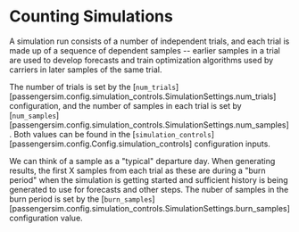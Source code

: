 # Counting Simulations

A simulation run consists of a number of independent trials, and each trial is 
made up of a sequence of dependent samples -- earlier samples in a trial are used
to develop forecasts and train optimization algorithms used by carriers in later
samples of the same trial.

The number of trials is set by the 
[`num_trials`][passengersim.config.simulation_controls.SimulationSettings.num_trials]
configuration, and the number of samples in each trial is set by
[`num_samples`][passengersim.config.simulation_controls.SimulationSettings.num_samples].
Both values can be found in the
[`simulation_controls`][passengersim.config.Config.simulation_controls]
configuration inputs.

We can think of a sample as a "typical" departure day.  When generating results, 
the first X samples from each trial as these are during a "burn period" when the 
simulation is getting started and sufficient history is being generated to use 
for forecasts and other steps.  The nuber of samples in the burn period is set by
the [`burn_samples`][passengersim.config.simulation_controls.SimulationSettings.burn_samples] 
configuration value.

